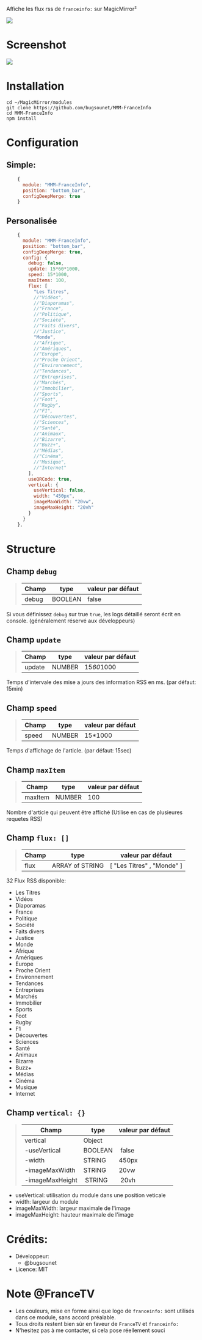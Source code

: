 Affiche les flux rss de `franceinfo:` sur MagicMirror²

![](https://raw.githubusercontent.com/bugsounet/MMM-FranceInfo/dev/franceinfo.png)

# Screenshot

![](https://raw.githubusercontent.com/bugsounet/MMM-FranceInfo/main/FRINFO.png)

# Installation
```
cd ~/MagicMirror/modules
git clone https://github.com/bugsounet/MMM-FranceInfo
cd MMM-FranceInfo
npm install
```

# Configuration

## Simple:
```js
    {
      module: "MMM-FranceInfo",
      position: "bottom_bar",
      configDeepMerge: true
    }
```

## Personalisée
```js
    {
      module: "MMM-FranceInfo",
      position: "bottom_bar",
      configDeepMerge: true,
      config: {
        debug: false,
        update: 15*60*1000,
        speed: 15*1000,
        maxItems: 100,
        flux: [
          "Les Titres",
          //"Vidéos",
          //"Diaporamas",
          //"France",
          //"Politique",
          //"Société",
          //"Faits divers",
          //"Justice",
          "Monde",
          //"Afrique",
          //"Amériques",
          //"Europe",
          //"Proche Orient",
          //"Environnement",
          //"Tendances",
          //"Entreprises",
          //"Marchés",
          //"Immobilier",
          //"Sports",
          //"Foot",
          //"Rugby",
          //"F1",
          //"Découvertes",
          //"Sciences",
          //"Santé",
          //"Animaux",
          //"Bizarre",
          //"Buzz+",
          //"Médias",
          //"Cinéma",
          //"Musique",
          //"Internet"
        ],
        useQRCode: true,
        vertical: {
          useVertical: false,
          width: "450px",
          imageMaxWidth: "20vw",
          imageMaxHeight: "20vh"
        }
      }
    },
```

# Structure

## Champ `debug`
>|Champ | type | valeur par défaut
>|---|---|---
>|debug | BOOLEAN | false

Si vous définissez `debug` sur true `true`, les logs détaillé seront écrit en console. (généralement réservé aux développeurs)

## Champ `update`
>|Champ | type | valeur par défaut
>|---|---|---
>|update | NUMBER | 15*60*1000

Temps d'intervale des mise a jours des information RSS en ms. (par défaut: 15min)

## Champ `speed`
>|Champ | type | valeur par défaut
>|---|---|---
>|speed | NUMBER | 15*1000

Temps d'affichage de l'article. (par défaut: 15sec)

## Champ `maxItem`
>|Champ | type | valeur par défaut
>|---|---|---
>|maxItem | NUMBER | 100

Nombre d'article qui peuvent être affiché (Utilise en cas de plusieures requetes RSS)

## Champ `flux: []`
>|Champ | type | valeur par défaut
>|---|---|---
>|flux | ARRAY of STRING | [ "Les Titres" , "Monde" ]

32 Flux RSS disponible:
 * Les Titres
 * Vidéos
 * Diaporamas
 * France
 * Politique
 * Société
 * Faits divers
 * Justice
 * Monde
 * Afrique
 * Amériques
 * Europe
 * Proche Orient
 * Environnement
 * Tendances
 * Entreprises
 * Marchés
 * Immobilier
 * Sports
 * Foot
 * Rugby
 * F1
 * Découvertes
 * Sciences
 * Santé
 * Animaux
 * Bizarre
 * Buzz+
 * Médias
 * Cinéma
 * Musique
 * Internet

## Champ `vertical: {}`
>|Champ | type | valeur par défaut
>|---|---|---
>|vertical | Object | 
>|-useVertical | BOOLEAN | false
>|-width | STRING | 450px
>|-imageMaxWidth | STRING | 20vw
>|-imageMaxHeight | STRING | 20vh

- useVertical: utilisation du module dans une position veticale
- width: largeur du module
- imageMaxWidth: largeur maximale de l'image
- imageMaxHeight: hauteur maximale de l'image

# Crédits:
 * Développeur:
   * @bugsounet
 * Licence: MIT
 
# Note @FranceTV
* Les couleurs, mise en forme ainsi que logo de `franceinfo:` sont utilisés dans ce module, sans accord préalable.
* Tous droits restent bien sûr en faveur de `FranceTV` et `franceinfo:`
* N'hesitez pas à me contacter, si cela pose réellement souci
